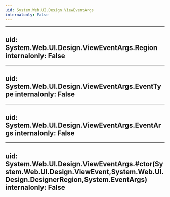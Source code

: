 ```yaml
---
uid: System.Web.UI.Design.ViewEventArgs
internalonly: False
---
```


---
uid: System.Web.UI.Design.ViewEventArgs.Region
internalonly: False
---

---
uid: System.Web.UI.Design.ViewEventArgs.EventType
internalonly: False
---

---
uid: System.Web.UI.Design.ViewEventArgs.EventArgs
internalonly: False
---

---
uid: System.Web.UI.Design.ViewEventArgs.#ctor(System.Web.UI.Design.ViewEvent,System.Web.UI.Design.DesignerRegion,System.EventArgs)
internalonly: False
---
